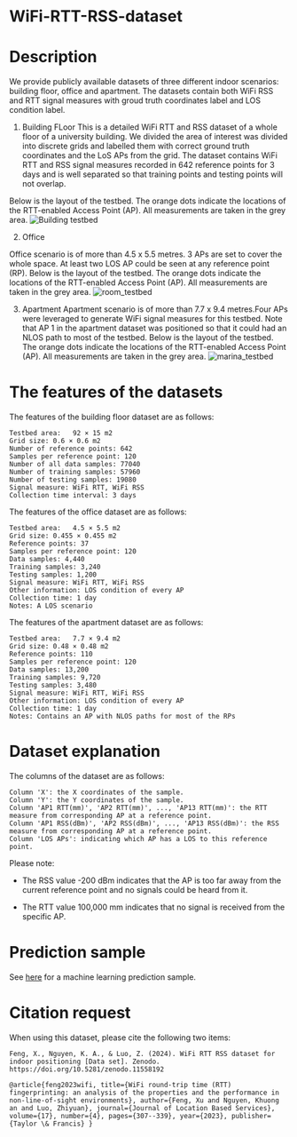 # WiFi-RTT-RSS-dataset

Description
========================

We provide publicly available datasets of three different indoor scenarios: building floor, office and apartment. The datasets contain both WiFi RSS and RTT signal measures with groud truth coordinates label and LOS condition label.

1. Building FLoor
This is a detailed WiFi RTT and RSS dataset of a whole floor of a university building. We divided the area of interest was divided into discrete grids and labelled them with correct ground truth coordinates and the LoS APs from the grid. The dataset contains WiFi RTT and RSS signal measures recorded in 642 reference points for 3 days and is well separated so that training points and testing points will not overlap. 

Below is the layout of the testbed. The orange dots indicate the locations of the RTT-enabled Access Point (AP). All measurements are taken in the grey area.
![Building testbed](https://user-images.githubusercontent.com/101070586/162602929-f545b461-3630-4898-bb86-e6f86e9b6ea9.png)

2. Office

Office scenario is of more than 4.5 x 5.5 metres. 3 APs are set to cover the whole space. At least two LOS AP could be seen at any reference point (RP).
Below is the layout of the testbed. The orange dots indicate the locations of the RTT-enabled Access Point (AP). All measurements are taken in the grey area.
![room_testbed](https://github.com/Fx386483710/WiFi-RTT-RSS-dataset/assets/101070586/7687d697-56b2-4974-81d9-85f6ed80e0fa)

3. Apartment
Apartment scenario is of more than  7.7 x 9.4 metres.Four APs were leveraged to generate WiFi signal measures for this testbed. Note that AP 1 in the apartment dataset was positioned so that it could had an NLOS path to most of the testbed. 
Below is the layout of the testbed. The orange dots indicate the locations of the RTT-enabled Access Point (AP). All measurements are taken in the grey area.
![marina_testbed](https://github.com/Fx386483710/WiFi-RTT-RSS-dataset/assets/101070586/11919754-132b-4809-88dd-1d99293371dd)

The features of the datasets
========================

The features of the building floor dataset are as follows:

```
Testbed area:	92 × 15 m2
Grid size: 0.6 × 0.6 m2
Number of reference points: 642
Samples per reference point: 120
Number of all data samples: 77040
Number of training samples: 57960
Number of testing samples: 19080
Signal measure: WiFi RTT, WiFi RSS
Collection time interval: 3 days
```

The features of the office dataset are as follows:
```
Testbed area:	4.5 × 5.5 m2
Grid size: 0.455 × 0.455 m2
Reference points: 37
Samples per reference point: 120
Data samples: 4,440
Training samples: 3,240
Testing samples: 1,200
Signal measure: WiFi RTT, WiFi RSS
Other information: LOS condition of every AP
Collection time: 1 day
Notes: A LOS scenario
```

The features of the apartment dataset are as follows:
```
Testbed area:	7.7 × 9.4 m2
Grid size: 0.48 × 0.48 m2
Reference points: 110
Samples per reference point: 120
Data samples: 13,200
Training samples: 9,720
Testing samples: 3,480
Signal measure: WiFi RTT, WiFi RSS
Other information: LOS condition of every AP
Collection time: 1 day
Notes: Contains an AP with NLOS paths for most of the RPs
```

Dataset explanation
========================

The columns of the dataset are as follows:

```
Column 'X': the X coordinates of the sample.
Column 'Y': the Y coordinates of the sample.
Column 'AP1 RTT(mm)', 'AP2 RTT(mm)', ..., 'AP13 RTT(mm)': the RTT measure from corresponding AP at a reference point.
Column 'AP1 RSS(dBm)', 'AP2 RSS(dBm)', ..., 'AP13 RSS(dBm)': the RSS measure from corresponding AP at a reference point.
Column 'LOS APs': indicating which AP has a LOS to this reference point.
```

Please note:

* The RSS value -200 dBm indicates that the AP is too far away from the current reference point and no signals could be heard from it. 

* The RTT value 100,000 mm indicates that no signal is received from the specific AP.

Prediction sample
========================
See [here](prediction_sample_random_forest.ipynb) for a machine learning prediction sample.

Citation request
========================
When using this dataset, please cite the following two items:
```
Feng, X., Nguyen, K. A., & Luo, Z. (2024). WiFi RTT RSS dataset for indoor positioning [Data set]. Zenodo. https://doi.org/10.5281/zenodo.11558192
```
```
@article{feng2023wifi, title={WiFi round-trip time (RTT) fingerprinting: an analysis of the properties and the performance in non-line-of-sight environments}, author={Feng, Xu and Nguyen, Khuong an and Luo, Zhiyuan}, journal={Journal of Location Based Services}, volume={17}, number={4}, pages={307--339}, year={2023}, publisher={Taylor \& Francis} }
```
